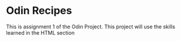# Odin Recipes
This is assignment 1 of the Odin Project.
This project will use the skills learned in the HTML section
